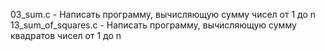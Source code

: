 03_sum.c - Написать программу, вычисляющую сумму чисел от 1 до n
13_sum_of_squares.c - Написать программу, вычисляющую сумму квадратов чисел от 1 до n
